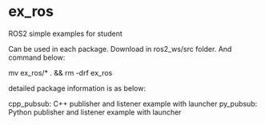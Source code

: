 # ex_ros
ROS2 simple examples for student

Can be used in each package.
Download in ros2_ws/src folder. And command below:

mv ex_ros/* . && rm -drf ex_ros

detailed package information is as below:

cpp_pubsub: C++ publisher and listener example with launcher
py_pubsub: Python publisher and listener example with launcher
